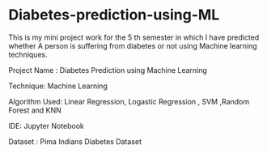 # Diabetes-prediction-using-ML

This is my mini project work for the 5 th semester in which I have predicted whether A person is suffering from diabetes or not using Machine learning techniques.

Project Name : Diabetes Prediction using Machine Learning 

Technique: Machine Learning 

Algorithm Used: Linear Regression, Logastic Regression , SVM ,Random Forest and KNN

IDE: Jupyter Notebook

Dataset : Pima Indians Diabetes Dataset


